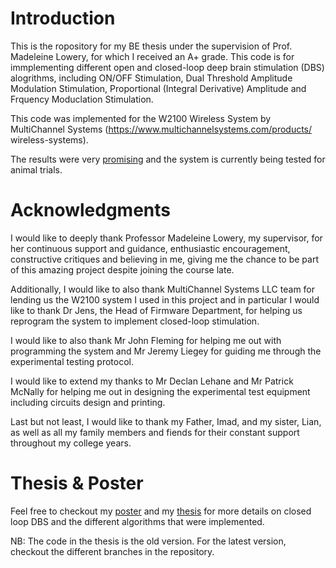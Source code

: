 # Introduction
This is the ropository for my BE thesis under the supervision of Prof. Madeleine Lowery, for which I received an A+ grade.
This code is for immplementing different open and closed-loop deep brain stimulation (DBS) alogrithms, including ON/OFF Stimulation, Dual Threshold Amplitude Modulation Stimulation, Proportional (Integral Derivative) Amplitude and Frquency Moduclation Stimulation.

This code was implemented for the W2100 Wireless System by MultiChannel Systems (https://www.multichannelsystems.com/products/ wireless-systems).

The results were very [promising](https://drive.google.com/drive/folders/1ckj78Yfw_t7ToD3CeOXzG4wE5-tvCAnh?usp=sharing) and the system is currently being tested for animal trials. 

# Acknowledgments
I would like to deeply thank Professor Madeleine Lowery, my supervisor, for her continuous support and guidance, enthusiastic encouragement, constructive critiques and believing in me, giving me the chance to be part of this amazing project despite joining the course late.

Additionally, I would like to also thank MultiChannel Systems LLC team for lending us the W2100 system I used in this project and in particular I would like to thank Dr Jens, the Head of Firmware Department, for helping us reprogram the system to implement closed-loop stimulation.

I would like to also thank Mr John Fleming for helping me out with programming the system and Mr Jeremy Liegey for guiding me through the experimental testing protocol.

I would like to extend my thanks to Mr Declan Lehane and Mr Patrick McNally for helping me out in designing the experimental test equipment including circuits design and printing.

Last but not least, I would like to thank my Father, Imad, and my sister, Lian, as well as all my family members and fiends for their constant support throughout my college years.


# Thesis & Poster
Feel free to checkout my [poster](https://github.com/adildahlan/BE-thesis-Repo-McsDspRealtimeFeedback/blob/master/Adil_Poster.pptx) and my [thesis](https://github.com/adildahlan/BE-thesis-Repo-McsDspRealtimeFeedback/blob/master/AdilDahlan_Thesis.pdf)  for more details on closed loop DBS and the different algorithms that were implemented. 

NB: The code in the thesis is the old version. For the latest version, checkout the different branches in the repository.
